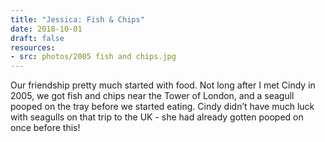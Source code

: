 ```yaml
---
title: "Jessica: Fish & Chips"
date: 2018-10-01
draft: false
resources:
- src: photos/2005 fish and chips.jpg
---
```


Our friendship pretty much started with food. Not long after I met Cindy in 2005, we got fish and chips near the Tower of London, and a seagull pooped on the tray before we started eating. Cindy didn’t have much luck with seagulls on that trip to the UK - she had already gotten pooped on once before this!
